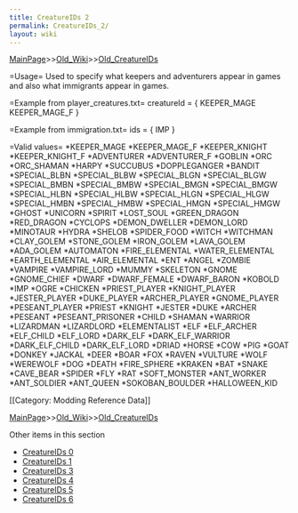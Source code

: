 ```yaml
---
title: CreatureIDs 2
permalink: CreatureIDs_2/
layout: wiki
---
```


[MainPage](/keeperrl_wiki/ "wikilink")>>[Old_Wiki](/keeperrl_wiki/Old_Wiki "wikilink")>>[Old_CreatureIDs](/keeperrl_wiki/Old_CreatureIDs "wikilink")

=Usage=
Used to specify what keepers and adventurers appear in games and also what immigrants appear in games.

=Example from player_creatures.txt=
 creatureId = { KEEPER_MAGE KEEPER_MAGE_F }

=Example from immigration.txt=
 ids = { IMP }

=Valid values=
*KEEPER_MAGE
*KEEPER_MAGE_F
*KEEPER_KNIGHT
*KEEPER_KNIGHT_F
*ADVENTURER
*ADVENTURER_F
*GOBLIN
*ORC
*ORC_SHAMAN
*HARPY
*SUCCUBUS
*DOPPLEGANGER
*BANDIT
*SPECIAL_BLBN
*SPECIAL_BLBW
*SPECIAL_BLGN
*SPECIAL_BLGW
*SPECIAL_BMBN
*SPECIAL_BMBW
*SPECIAL_BMGN
*SPECIAL_BMGW
*SPECIAL_HLBN
*SPECIAL_HLBW
*SPECIAL_HLGN
*SPECIAL_HLGW
*SPECIAL_HMBN
*SPECIAL_HMBW
*SPECIAL_HMGN
*SPECIAL_HMGW
*GHOST
*UNICORN
*SPIRIT
*LOST_SOUL
*GREEN_DRAGON
*RED_DRAGON
*CYCLOPS
*DEMON_DWELLER
*DEMON_LORD
*MINOTAUR
*HYDRA
*SHELOB
*SPIDER_FOOD
*WITCH
*WITCHMAN
*CLAY_GOLEM
*STONE_GOLEM
*IRON_GOLEM
*LAVA_GOLEM
*ADA_GOLEM
*AUTOMATON
*FIRE_ELEMENTAL
*WATER_ELEMENTAL
*EARTH_ELEMENTAL
*AIR_ELEMENTAL
*ENT
*ANGEL
*ZOMBIE
*VAMPIRE
*VAMPIRE_LORD
*MUMMY
*SKELETON
*GNOME
*GNOME_CHIEF
*DWARF
*DWARF_FEMALE
*DWARF_BARON
*KOBOLD
*IMP
*OGRE
*CHICKEN
*PRIEST_PLAYER
*KNIGHT_PLAYER
*JESTER_PLAYER
*DUKE_PLAYER
*ARCHER_PLAYER
*GNOME_PLAYER
*PESEANT_PLAYER
*PRIEST
*KNIGHT
*JESTER
*DUKE
*ARCHER
*PESEANT
*PESEANT_PRISONER
*CHILD
*SHAMAN
*WARRIOR
*LIZARDMAN
*LIZARDLORD
*ELEMENTALIST
*ELF
*ELF_ARCHER
*ELF_CHILD
*ELF_LORD
*DARK_ELF
*DARK_ELF_WARRIOR
*DARK_ELF_CHILD
*DARK_ELF_LORD
*DRIAD
*HORSE
*COW
*PIG
*GOAT
*DONKEY
*JACKAL
*DEER
*BOAR
*FOX
*RAVEN
*VULTURE
*WOLF
*WEREWOLF
*DOG
*DEATH
*FIRE_SPHERE
*KRAKEN
*BAT
*SNAKE
*CAVE_BEAR
*SPIDER
*FLY
*RAT
*SOFT_MONSTER
*ANT_WORKER
*ANT_SOLDIER
*ANT_QUEEN
*SOKOBAN_BOULDER
*HALLOWEEN_KID

[[Category: Modding Reference Data]]

[MainPage](/keeperrl_wiki/ "wikilink")>>[Old_Wiki](/keeperrl_wiki/Old_Wiki "wikilink")>>[Old_CreatureIDs](/keeperrl_wiki/Old_CreatureIDs "wikilink")

Other items in this section
-    [CreatureIDs 0](/keeperrl_wiki/CreatureIDs_0 "wikilink")
-    [CreatureIDs 1](/keeperrl_wiki/CreatureIDs_1 "wikilink")
-    [CreatureIDs 3](/keeperrl_wiki/CreatureIDs_3 "wikilink")
-    [CreatureIDs 4](/keeperrl_wiki/CreatureIDs_4 "wikilink")
-    [CreatureIDs 5](/keeperrl_wiki/CreatureIDs_5 "wikilink")
-    [CreatureIDs 6](/keeperrl_wiki/CreatureIDs_6 "wikilink")
